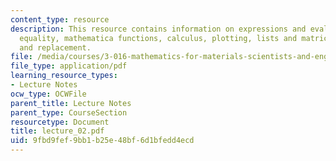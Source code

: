 ```yaml
---
content_type: resource
description: This resource contains information on expressions and evaluation, assignment,
  equality, mathematica functions, calculus, plotting, lists and matrices and rules
  and replacement.
file: /media/courses/3-016-mathematics-for-materials-scientists-and-engineers-fall-2005/9fbd9fef9bb1b25e48bf6d1bfedd4ecd_lecture_02.pdf
file_type: application/pdf
learning_resource_types:
- Lecture Notes
ocw_type: OCWFile
parent_title: Lecture Notes
parent_type: CourseSection
resourcetype: Document
title: lecture_02.pdf
uid: 9fbd9fef-9bb1-b25e-48bf-6d1bfedd4ecd
---
```

